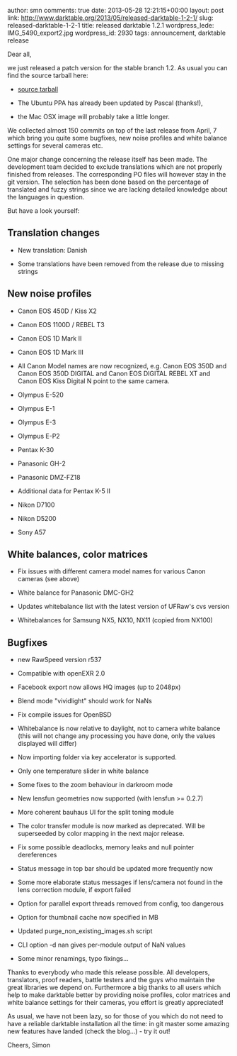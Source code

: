 author: smn
comments: true
date: 2013-05-28 12:21:15+00:00
layout: post
link: http://www.darktable.org/2013/05/released-darktable-1-2-1/
slug: released-darktable-1-2-1
title: released darktable 1.2.1
wordpress_lede: IMG_5490_export2.jpg
wordpress_id: 2930
tags: announcement, darktable release

Dear all,

we just released a patch version for the stable branch 1.2. As usual you can find the source tarball here:



	
  * [source tarball](https://sourceforge.net/projects/darktable/files/darktable/1.2/darktable-1.2.1.tar.xz/download)

	
  * The Ubuntu PPA has already been updated by Pascal (thanks!),

	
  * the Mac OSX image will probably take a little longer.



We collected almost 150 commits on top of the last release from April, 7 which bring you quite some bugfixes, new noise profiles and white balance settings for several cameras etc.

One major change concerning the release itself has been made. The development team decided to exclude translations which are not properly finished from releases. The corresponding PO files will however stay in the git version. The selection has been done based on the percentage of translated and fuzzy strings since we are lacking detailed knowledge about the languages in 
question.

But have a look yourself:



## Translation changes





	
  * New translation: Danish

	
  * Some translations have been removed from the release due to missing strings





## New noise profiles





	
  * Canon EOS 450D / Kiss X2

	
  * Canon EOS 1100D / REBEL T3

	
  * Canon EOS 1D Mark II

	
  * Canon EOS 1D Mark III

	
  * All Canon Model names are now recognized, e.g. Canon EOS 350D and Canon EOS 350D DIGITAL and Canon EOS DIGITAL REBEL XT and Canon EOS Kiss Digital N point to the same camera.

	
  * Olympus E-520

	
  * Olympus E-1

	
  * Olympus E-3

	
  * Olympus E-P2

	
  * Pentax K-30

	
  * Panasonic GH-2

	
  * Panasonic DMZ-FZ18

	
  * Additional data for Pentax K-5 II

	
  * Nikon D7100

	
  * Nikon D5200

	
  * Sony A57





## White balances, color matrices





	
  * Fix issues with different camera model names for various Canon cameras (see above)

	
  * White balance for Panasonic DMC-GH2

	
  * Updates whitebalance list with the latest version of UFRaw's cvs version

	
  * Whitebalances for Samsung NX5, NX10, NX11 (copied from NX100)





## Bugfixes





	
  * new RawSpeed version r537

	
  * Compatible with openEXR 2.0

	
  * Facebook export now allows HQ images (up to 2048px)

	
  * Blend mode "vividlight" should work for NaNs

	
  * Fix compile issues for OpenBSD

	
  * Whitebalance is now relative to daylight, not to camera white balance (this will not change any processing you have done, only the values displayed will differ)

	
  * Now importing folder via key accelerator is supported.

	
  * Only one temperature slider in white balance

	
  * Some fixes to the zoom behaviour in darkroom mode

	
  * New lensfun geometries now supported (with lensfun >= 0.2.7)

	
  * More coherent bauhaus UI for the split toning module

	
  * The color transfer module is now marked as deprecated. Will be superseeded by color mapping in the next major release.

	
  * Fix some possible deadlocks, memory leaks and null pointer dereferences

	
  * Status message in top bar should be updated more frequently now

	
  * Some more elaborate status messages if lens/camera not found in the lens correction module, if export failed

	
  * Option for parallel export threads removed from config, too dangerous

	
  * Option for thumbnail cache now specified in MB

	
  * Updated purge_non_existing_images.sh script

	
  * CLI option -d nan gives per-module output of NaN values

	
  * Some minor renamings, typo fixings...




Thanks to everybody who made this release possible. All developers, translators, proof readers, battle testers and the guys who maintain the great libraries we depend on. Furthermore a big thanks to all users which help to make darktable better by providing noise profiles, color matrices and white balance settings for their cameras, you effort is greatly appreciated!

As usual, we have not been lazy, so for those of you which do not need to have a reliable darktable installation all the time: in git master some amazing new features have landed (check the blog...) - try it out!

Cheers,
Simon


